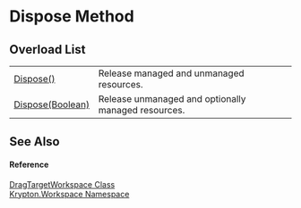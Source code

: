 # Dispose Method


## Overload List
<table>
<tr>
<td><a href="e99de841-0e0f-7ffd-7745-d2e9122e209f.md">Dispose()</a></td>
<td>Release managed and unmanaged resources.</td></tr>
<tr>
<td><a href="a4fc80dc-4e24-3f0a-777c-26979be53c7d.md">Dispose(Boolean)</a></td>
<td>Release unmanaged and optionally managed resources.</td></tr>
</table>

## See Also


#### Reference
<a href="098234db-83d9-b91d-8294-4ec635d20c50.md">DragTargetWorkspace Class</a>  
<a href="0dbf488f-9676-a1e5-a949-1b4bcea03d52.md">Krypton.Workspace Namespace</a>  
